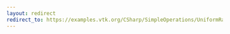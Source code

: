 ```yaml
---
layout: redirect
redirect_to: https://examples.vtk.org/CSharp/SimpleOperations/UniformRandomNumber/
---
```

